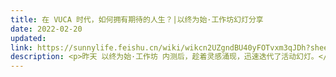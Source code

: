 ```yaml
---
title: 在 VUCA 时代，如何拥有期待的人生？|以终为始·工作坊幻灯分享
date: 2022-02-20
updated:
link: https://sunnylife.feishu.cn/wiki/wikcn2UZgndBU40yFOTvxm3qJDh?sheet=FFqkNm
description: <p>昨天 以终为始·工作坊 内测后，趁着灵感涌现，迅速迭代了活动幻灯。</p><p>目前思路逐步成型圆满，相信能给参与者带来的价值，比昨天还要大不少：D</p><p>如果不是要进行这轮内测，我估计很难这么快把思路捋出来，更别说迭代到这样的程度。感觉好幸运，能有真诚又乐于尝试的内测伙伴带来动力和灵感、相互支持，比心&amp;感谢😋</p>
---
```

